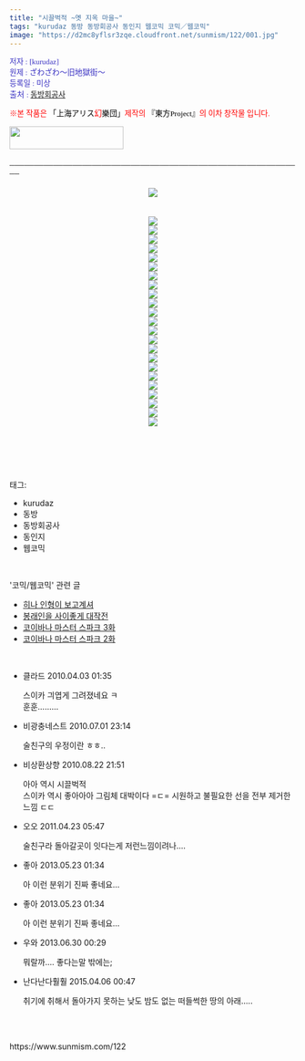 ```yaml
---
title: "시끌벅적 ~옛 지옥 마을~"
tags: "kurudaz 동방 동방회공사 동인지 웹코믹 코믹／웹코믹"
image: "https://d2mc8yflsr3zqe.cloudfront.net/sunmism/122/001.jpg"
---
```

<div class="article">
<div class="jb-article"><div>
<div>
<p><font color="#3a32c3"><span style="font-size: 10pt;"><span style="font-family: Dotum;"><span style="font-family: Dotum;"><span style="font-size: 10pt;"><span style="font-size: 10pt;"><span style="font-family: Dotum;"><span style="font-size: 10pt;">저자 : [kurudaz]</span></span></span></span></span></span></span><br/>
</font><font color="#3a32c3"><span style="font-size: 10pt;"><span style="font-family: Dotum;"><span style="font-family: Dotum;"><span style="font-size: 10pt;"><span style="font-size: 10pt;"><span style="font-family: Dotum;"><span style="font-size: 10pt;">원제 : ざわざわ～旧地獄街～</span></span></span></span></span></span></span><br/>
</font><font color="#3a32c3"><span style="font-size: 10pt;"><span style="font-family: Dotum;"><span style="font-family: Dotum;"><span style="font-size: 10pt;"><span style="font-size: 10pt;"><span style="font-family: Dotum;"><span style="font-size: 10pt;">등록일 : 미상</span></span></span></span></span></span></span><br/>
출처 <span style="font-family: Dotum;"><span style="font-size: 10pt;">: <a href="http://www.toranoana.jp/webcomic/holic/esora/webcomic/0018/" target="_blank" title="[http://www.toranoana.jp/webcomic/holic/esora/webcomic/0018/]로 이동합니다.">동방회공사</a></span></span><br/>
</font></p>
<p><span style="font-size: 10pt;"><font color="#ff0000"><span style="font-size: 10pt;"><span style="font-family: Dotum;"><span style="font-size: 10pt;"><span style="font-size: 10pt;"><span style="font-family: Dotum;"><span style="font-size: 10pt;">※본 작품은 </span></span></span></span></span><font color="#000000"><span style="font-family: Dotum;"><span style="font-size: 10pt;"><span style="font-size: 10pt;"><span style="font-family: Dotum;"><span style="font-size: 10pt;">「</span></span></span></span></span></font></span><font color="#000000" size="+0"><span style="font-size: 10pt;"><span style="font-family: Dotum;"><span style="font-size: 10pt;"><span style="font-size: 10pt;"><span style="font-family: Dotum;"><span style="font-size: 10pt;">上海アリス</span></span></span></span></span><font color="#ff0000"><span style="font-family: Dotum;"><span style="font-size: 10pt;"><span style="font-size: 10pt;"><span style="font-family: Dotum;"><span style="font-size: 10pt;">幻</span></span></span></span></span></font><span style="font-family: Dotum;"><span style="font-size: 10pt;"><span style="font-size: 10pt;"><span style="font-family: Dotum;"><span style="font-size: 10pt;">樂団」</span></span><font color="#ff0000"><span style="font-family: Dotum;"><span style="font-size: 10pt;">제작의</span></span></font><span style="font-family: Dotum;"><span style="font-size: 10pt;"> 『</span></span></span></span></span></span></font><span style="font-size: 10pt;"><font color="#000000"><span style="font-family: Dotum;"><span style="font-size: 10pt;"><span style="font-size: 10pt;"><span style="font-family: Dotum;"><span style="font-size: 10pt;">東方Project』</span></span></span></span></span></font><span style="font-family: Dotum;"><span style="font-size: 10pt;"><span style="font-size: 10pt;"><span style="font-family: Dotum;"><span style="font-size: 10pt;">의 이차 창작물 입니다.</span></span></span></span></span></span><br/>
</font></span></p>
<span style="font-size: 10pt;"><span style="font-family: Dotum;"><span style="font-size: 10pt;"><span style="font-size: 10pt;"><span style="font-family: Dotum;"><span style="font-size: 10pt;">﻿</span></span></span></span></span></span><span style="font-size: 10pt;"><span style="font-family: Dotum;"><span style="font-size: 10pt;"><span style="font-size: 10pt;"><span style="font-family: Dotum;"><span style="font-size: 10pt;">﻿</span></span></span></span></span></span><span style="font-family: Dotum;"><span style="font-size: 10pt;"><span style="font-size: 10pt;"><a href="http://www16.big.or.jp/%7Ezun/" target="_blank" title="[上海アリス幻樂団]으로 이동합니다."><span style="font-family: Dotum;"><span style="font-size: 10pt;"><img height="40" src="http://www16.big.or.jp/%7Ezun/image/banner.gif" width="200"/></span></span></a><br/>
</span></span></span><br/>
<span style="font-family: Dotum;"><span style="font-size: 10pt;"><span style="font-family: Gulim;"><span style="font-size: 9pt;">─────────────────────────────────────────────────────────────</span></span></span></span><br/>
<br/>
<div class="imageblock center" style="text-align: center; clear: both;"><img src="{{ site.imgserver2 }}/sunmism/122/001.jpg"/></div><br/>
 <div class="imageblock center" style="text-align: center; clear: both;"><img src="{{ site.imgserver2 }}/sunmism/122/002.jpg"/></div><div class="imageblock center" style="text-align: center; clear: both;"><img src="{{ site.imgserver2 }}/sunmism/122/003.jpg"/></div><div class="imageblock center" style="text-align: center; clear: both;"><img src="{{ site.imgserver2 }}/sunmism/122/004.jpg"/></div><div class="imageblock center" style="text-align: center; clear: both;"><img src="{{ site.imgserver2 }}/sunmism/122/005.jpg"/></div><div class="imageblock center" style="text-align: center; clear: both;"><img src="{{ site.imgserver2 }}/sunmism/122/006.jpg"/></div><div class="imageblock center" style="text-align: center; clear: both;"><img src="{{ site.imgserver2 }}/sunmism/122/007.jpg"/></div><div class="imageblock center" style="text-align: center; clear: both;"><img src="{{ site.imgserver2 }}/sunmism/122/008.jpg"/></div><div class="imageblock center" style="text-align: center; clear: both;"><img src="{{ site.imgserver2 }}/sunmism/122/009.jpg"/></div><div class="imageblock center" style="text-align: center; clear: both;"><img src="{{ site.imgserver2 }}/sunmism/122/010.jpg"/></div><div class="imageblock center" style="text-align: center; clear: both;"><img src="{{ site.imgserver2 }}/sunmism/122/011.jpg"/></div><div class="imageblock center" style="text-align: center; clear: both;"><img src="{{ site.imgserver2 }}/sunmism/122/012.jpg"/></div><div class="imageblock center" style="text-align: center; clear: both;"><img src="{{ site.imgserver2 }}/sunmism/122/013.jpg"/></div><div class="imageblock center" style="text-align: center; clear: both;"><img src="{{ site.imgserver2 }}/sunmism/122/014.jpg"/></div><div class="imageblock center" style="text-align: center; clear: both;"><img src="{{ site.imgserver2 }}/sunmism/122/015.jpg"/></div><div class="imageblock center" style="text-align: center; clear: both;"><img src="{{ site.imgserver2 }}/sunmism/122/016.jpg"/></div><div class="imageblock center" style="text-align: center; clear: both;"><img src="{{ site.imgserver2 }}/sunmism/122/017.jpg"/></div><div class="imageblock center" style="text-align: center; clear: both;"><img src="{{ site.imgserver2 }}/sunmism/122/018.jpg"/></div><div class="imageblock center" style="text-align: center; clear: both;"><img src="{{ site.imgserver2 }}/sunmism/122/019.jpg"/></div><div class="imageblock center" style="text-align: center; clear: both;"><img src="{{ site.imgserver2 }}/sunmism/122/020.jpg"/></div><div class="imageblock center" style="text-align: center; clear: both;"><img src="{{ site.imgserver2 }}/sunmism/122/021.jpg"/></div><div class="imageblock center" style="text-align: center; clear: both;"><img src="{{ site.imgserver2 }}/sunmism/122/022.jpg"/></div><div class="imageblock center" style="text-align: center; clear: both;"><img src="{{ site.imgserver2 }}/sunmism/122/023.jpg"/></div><div class="imageblock center" style="text-align: center; clear: both;"><img src="{{ site.imgserver2 }}/sunmism/122/024.jpg"/></div><br/>
</div>
<br/>
</div><br/><div style="text-align:center;margin:10px 0 10px 0;clear:both"><div style="display:inline;text-align:center;">
</div><div style="display:inline;text-align:center;">
</div></div></div></div><br/>
<div class="tagTrail">
<p>태그: </p>
<ul>
<li>kurudaz</li>
<li>동방</li>
<li>동방회공사</li>
<li>동인지</li>
<li>웹코믹</li>
</ul>
</div><br/>
<div class="another">
<p>'코믹/웹코믹' 관련 글</p>
<ul>
<li><a href="/sunmism_154">히나 인형이 보고계셔</a></li>
<li><a href="/sunmism_126">봉래인을 사이좋게 대작전</a></li>
<li><a href="/sunmism_121">코이바나 마스터 스파크 3화</a></li>
<li><a href="/sunmism_120">코이바나 마스터 스파크 2화</a></li>
</ul>
</div><br/>
<div class="jb-discuss-list jb-discuss-list-comment">
<ul class="jb-discuss-list-level-1">
<li class="rp_general" id="comment3725827">
<div class="jb-discuss jb-discuss-comment">
<div class="jb-discuss-information jb-discuss-information-comment">
<span class="jb-discuss-information-name">클라드</span>
<span class="jb-discuss-information-date">2010.04.03 01:35 </span>
</div>
<p class="jb-discuss-content jb-discuss-content-comment">스이카 긔엽게 그려졌네요 ㅋ<br/>
훈훈.........</p>
</div>
</li>
<li class="rp_general" id="comment4236245">
<div class="jb-discuss jb-discuss-comment">
<div class="jb-discuss-information jb-discuss-information-comment">
<span class="jb-discuss-information-name">비광충네스트</span>
<span class="jb-discuss-information-date">2010.07.01 23:14 </span>
</div>
<p class="jb-discuss-content jb-discuss-content-comment">술친구의 우정이란 ㅎㅎ..</p>
</div>
</li>
<li class="rp_general" id="comment4486431">
<div class="jb-discuss jb-discuss-comment">
<div class="jb-discuss-information jb-discuss-information-comment">
<span class="jb-discuss-information-name">비상환상향</span>
<span class="jb-discuss-information-date">2010.08.22 21:51 </span>
</div>
<p class="jb-discuss-content jb-discuss-content-comment">아아 역시 시끌벅적 <br/>
스이카 역시 좋아아아 그림체 대박이다 =ㄷ= 시원하고 불필요한 선을 전부 제거한 느낌 ㄷㄷ</p>
</div>
</li>
<li class="rp_general" id="comment6015587">
<div class="jb-discuss jb-discuss-comment">
<div class="jb-discuss-information jb-discuss-information-comment">
<span class="jb-discuss-information-name">오오</span>
<span class="jb-discuss-information-date">2011.04.23 05:47 </span>
</div>
<p class="jb-discuss-content jb-discuss-content-comment">술친구라 돌아갈곳이 잇다는게 저런느낌이려나....</p>
</div>
</li>
<li class="rp_general" id="comment12804840">
<div class="jb-discuss jb-discuss-comment">
<div class="jb-discuss-information jb-discuss-information-comment">
<span class="jb-discuss-information-name">좋아</span>
<span class="jb-discuss-information-date">2013.05.23 01:34 </span>
</div>
<p class="jb-discuss-content jb-discuss-content-comment">아 이런 분위기 진짜 좋네요...<br/>
</p>
</div>
</li>
<li class="rp_general" id="comment12804841">
<div class="jb-discuss jb-discuss-comment">
<div class="jb-discuss-information jb-discuss-information-comment">
<span class="jb-discuss-information-name">좋아</span>
<span class="jb-discuss-information-date">2013.05.23 01:34 </span>
</div>
<p class="jb-discuss-content jb-discuss-content-comment">아 이런 분위기 진짜 좋네요...<br/>
</p>
</div>
</li>
<li class="rp_general" id="comment12856461">
<div class="jb-discuss jb-discuss-comment">
<div class="jb-discuss-information jb-discuss-information-comment">
<span class="jb-discuss-information-name">우와</span>
<span class="jb-discuss-information-date">2013.06.30 00:29 </span>
</div>
<p class="jb-discuss-content jb-discuss-content-comment">뭐랄까.... 좋다는말 밖에는;</p>
</div>
</li>
<li class="rp_general" id="comment13521171">
<div class="jb-discuss jb-discuss-comment">
<div class="jb-discuss-information jb-discuss-information-comment">
<span class="jb-discuss-information-name">난다난다훨훨</span>
<span class="jb-discuss-information-date">2015.04.06 00:47 </span>
</div>
<p class="jb-discuss-content jb-discuss-content-comment">취기에 취해서 돌아가지 못하는 낮도 밤도 없는 떠들썩한 땅의 아래.....<br/>
</p>
</div>
</li>
</ul>
</div><br/>
<br/>
<p id="refer">https://www.sunmism.com/122</p>
<br/>
